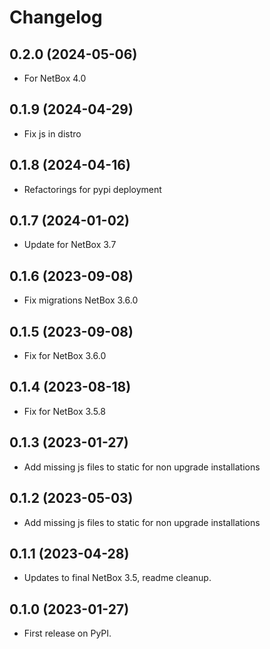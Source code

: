 # Changelog

## 0.2.0 (2024-05-06)

* For NetBox 4.0

## 0.1.9 (2024-04-29)

* Fix js in distro

## 0.1.8 (2024-04-16)

* Refactorings for pypi deployment

## 0.1.7 (2024-01-02)

* Update for NetBox 3.7

## 0.1.6 (2023-09-08)

* Fix migrations NetBox 3.6.0

## 0.1.5 (2023-09-08)

* Fix for NetBox 3.6.0

## 0.1.4 (2023-08-18)

* Fix for NetBox 3.5.8

## 0.1.3 (2023-01-27)

* Add missing js files to static for non upgrade installations

## 0.1.2 (2023-05-03)

* Add missing js files to static for non upgrade installations

## 0.1.1 (2023-04-28)

* Updates to final NetBox 3.5, readme cleanup.

## 0.1.0 (2023-01-27)

* First release on PyPI.

